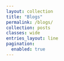 ```yaml
---
layout: collection
title: "Blogs"
permalink: /blogs/
collection: posts
classes: wide
entries_layout: line
pagination:
  enabled: true
---
```


